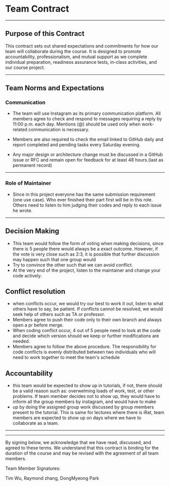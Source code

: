 # Team Contract

---
## Purpose of this Contract

This contract sets out shared expectations and commitments for how our team will collaborate during the course. It is designed to promote accountability, professionalism, and mutual support as we complete individual preparation, readiness assurance tests, in-class activities, and our course project.

---
## Team Norms and Expectations

### Communication

* The team will use Instagram as its primary communication platform. All members agree to check and respond to messages requiring a reply by 11:00 p.m. each day.
  Mentions (@) should be used only when work-related communication is necessary. 

* Members are also required to check the email linked to GitHub daily and report completed and pending tasks every Saturday evening.

* Any major design or architecture change must be discussed in a GitHub issue or RFC and remain open for feedback for at least 48 hours.(last as permanent record)
---

### Role of Maintainer

* Since in this project everyone has the same submission requirement (one use case). Who ever finished their part first will be in this role. Others need to listen to him judging their codes and reply to each issue he wrote.
---

## Decision Making
* This team would follow the form of voting when making decisions, since there is 5 people there would always be a exact outcome. However, if the vote is very close such as 2:3, it is possible that further discussion may happen such that one group would
* Try to convince the other such that we can avoid conflict.
* At the very end of the project, listen to the maintainer and change your code actively.

## Conflict resolution

* when conflicts occur, we would  try our best to work it out, listen to what others have to say, be patient. If conflicts cannot be resolved, we would seek help of others such as TA or professor.
* Members agree to push their code only to their own branch and always open a pr before merge.
* When coding conflict occur, 4 out of 5 people need to look at the code and decide which version should we keep or further modifications are needed.
* Members agree to follow the above procedure. The responsibility for code conflicts is evenly distributed between two individuals who will need to work together to meet the team's schedule

## Accountability

* this team would be expected to show up in tutorials, if not, there should be a valid reason such as: overwelming loads of work, test, or other problems. If team member decides not to show up, they would have to inform all the group members by instagram, and would have to make
* up by doing the assigned group work discussed by group members present to the tutorial. This is same for lectures where there is iRat, team members are expected to show up on days where we have to collaborate as a team.


---

---

By signing below, we acknowledge that we have read, discussed, and agreed to these terms. We understand that this contract is binding for the duration of the course and may be revised with the agreement of all team members.

Team Member Signatures:

Tim Wu, Raymond zhang, DongMyeong Park
